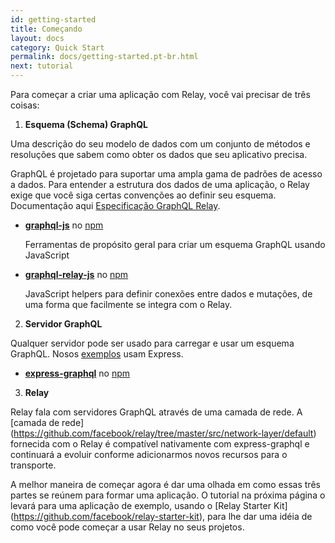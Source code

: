 ```yaml
---
id: getting-started
title: Começando
layout: docs
category: Quick Start
permalink: docs/getting-started.pt-br.html
next: tutorial
---
```


Para começar a criar uma aplicação com Relay, você vai precisar de três coisas:

1. **Esquema (Schema) GraphQL**

  Uma descrição do seu modelo de dados com um conjunto de métodos e resoluções que sabem como obter os dados que seu aplicativo precisa.

  GraphQL é projetado para suportar uma ampla gama de padrões de acesso a dados. Para entender a estrutura dos dados de uma aplicação, o Relay exige que você siga certas convenções ao definir seu esquema.
  Documentação aqui [Especificação GraphQL Relay](graphql-relay-specification.html).

  - **[graphql-js](https://github.com/graphql/graphql-js)** no [npm](https://www.npmjs.com/package/graphql)

    Ferramentas de propósito geral para criar um esquema GraphQL usando JavaScript

  - **[graphql-relay-js](https://github.com/graphql/graphql-relay-js)** no [npm](https://www.npmjs.com/package/graphql-relay)

    JavaScript helpers para definir conexões entre dados e mutações, de uma forma que facilmente se integra com o Relay.

2. **Servidor GraphQL**

  Qualquer servidor pode ser usado para carregar e usar um esquema GraphQL. Nosos [exemplos](https://github.com/relayjs/relay-examples) usam Express.

  - **[express-graphql](https://github.com/graphql/express-graphql)** no [npm](https://www.npmjs.com/package/express-graphql)

3. **Relay**

  Relay fala com servidores GraphQL através de uma camada de rede. A [camada de rede] (https://github.com/facebook/relay/tree/master/src/network-layer/default) fornecida com o Relay é compatível nativamente com express-graphql e continuará a evoluir conforme adicionarmos novos recursos para o transporte.

A melhor maneira de começar agora é dar uma olhada em como essas três partes se reúnem para formar uma aplicação. O tutorial na próxima página o levará para uma aplicação de exemplo, usando o [Relay Starter Kit] (https://github.com/facebook/relay-starter-kit), para lhe dar uma idéia de como você pode começar a usar Relay no seus projetos.
